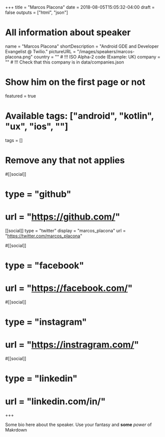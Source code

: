 +++
title = "Marcos Placona"
date = 2018-08-05T15:05:32-04:00
draft = false
outputs = ["html", "json"]

# All information about speaker
name = "Marcos Placona"
shortDescription = "Android GDE and Developer Evangelist @ Twilio."
pictureURL = "/images/speakers/marcos-placona.png"
country = "" # !!! ISO Alpha-2 code (Example: UK)
company = "" # !!! Check that this company is in data/companies.json

# Show him on the first page or not
featured = true

# Available tags: ["android", "kotlin", "ux", "ios", ""]
tags = []

# Remove any that not applies
#[[social]]
#  type = "github"
#  url = "https://github.com/<username>"

[[social]]
  type = "twitter"
  display = "marcos_placona"
  url = "https://twitter.com/marcos_placona"

#[[social]]
#  type = "facebook"
#  url = "https://facebook.com/<username>"

#[[social]]
#  type = "instagram"
#  url = "https://instragram.com/<username>"

#[[social]]
#  type = "linkedin"
#  url = "linkedin.com/in/<username>"

+++

Some bio here about the speaker. Use your fantasy and **some** _power_ of Makrdown
